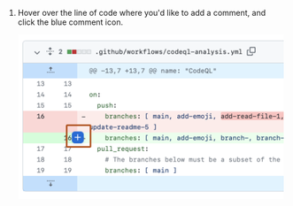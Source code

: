 1. Hover over the line of code where you'd like to add a comment, and click the blue comment icon.

   ![Screenshot of a diff in a pull request. Next to a line number, a blue plus icon is highlighted with an orange outline.](/assets/images/help/commits/hover-comment-icon.png)
